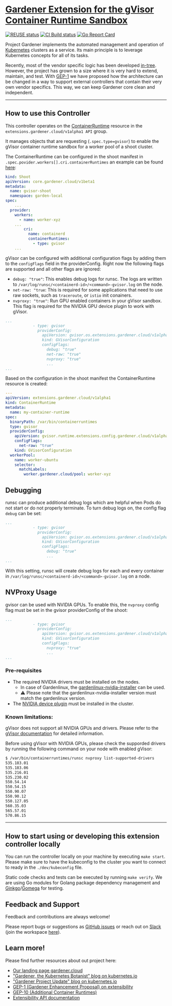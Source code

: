 # [Gardener Extension for the gVisor Container Runtime Sandbox](https://gardener.cloud)

[![REUSE status](https://api.reuse.software/badge/github.com/gardener/gardener-extension-runtime-gvisor)](https://api.reuse.software/info/github.com/gardener/gardener-extension-runtime-gvisor)
[![CI Build status](https://concourse.ci.gardener.cloud/api/v1/teams/gardener/pipelines/gardener-extension-runtime-gvisor-master/jobs/master-head-update-job/badge)](https://concourse.ci.gardener.cloud/teams/gardener/pipelines/gardener-extension-runtime-gvisor-master/jobs/master-head-update-job)
[![Go Report Card](https://goreportcard.com/badge/github.com/gardener/gardener-extension-runtime-gvisor)](https://goreportcard.com/report/github.com/gardener/gardener-extension-runtime-gvisor)

Project Gardener implements the automated management and operation of [Kubernetes](https://kubernetes.io/) clusters as a service. Its main principle is to leverage Kubernetes concepts for all of its tasks.

Recently, most of the vendor specific logic has been developed [in-tree](https://github.com/gardener/gardener). However, the project has grown to a size where it is very hard to extend, maintain, and test. With [GEP-1](https://github.com/gardener/gardener/blob/master/docs/proposals/01-extensibility.md) we have proposed how the architecture can be changed in a way to support external controllers that contain their very own vendor specifics. This way, we can keep Gardener core clean and independent.

---

## How to use this Controller

This controller operates on the [ContainerRuntime](https://github.com/gardener/gardener/blob/master/docs/extensions/resources/containerruntime.md) resource in the `extensions.gardener.cloud/v1alpha1 API` group.

It manages objects that are requesting (`.spec.type=gvisor`) to enable the gVisor container runtime sandbox for a worker pool of a shoot cluster.

The ContainerRuntime can be configured in the shoot manifest in `.spec.povider.workers[].cri.containerRuntimes` an example can be found [here](example/shoot.yaml):

```yaml
kind: Shoot
apiVersion: core.gardener.cloud/v1beta1
metadata:
  name: gvisor-shoot
  namespace: garden-local
spec:
    ...
  provider:
    workers:
      - name: worker-xyz
    ...
        cri:
          name: containerd
          containerRuntimes:
            - type: gvisor
    ...
```

gVisor can be configured with additional configuration flags by adding them to the `configFlags` field in the providerConfig. 
Right now the following flags are supported and all other flags are ignored:
- `debug: "true"`: This enables debug logs for runsc. The logs are written to `/var/log/runsc/<containerd-id>/<command>-gvisor.log` on the node.
- `net-raw: "true`: This is required for some applications that need to use raw sockets, such as `traceroute`, or `istio` init conainers.
- `nvproxy: "true"`: Run GPU enabled containers in your gVisor sandbox. This flag is required for the NVIDIA GPU device plugin to work with gVisor.

```yaml
...
            - type: gvisor
              providerConfig:
                apiVersion: gvisor.os.extensions.gardener.cloud/v1alpha1
                kind: GVisorConfiguration
                configFlags:
                  debug: "true"
                  net-raw: "true"
                  nvproxy: "true"
                  ...
...
```

Based on the configuration in the shoot manifest the ContainerRuntime resource is created:

```yaml
---
apiVersion: extensions.gardener.cloud/v1alpha1
kind: ContainerRuntime
metadata:
  name: my-container-runtime
spec:
  binaryPath: /var/bin/containerruntimes
  type: gvisor
  providerConfig:
    apiVersion: gvisor.runtime.extensions.config.gardener.cloud/v1alpha1
    configFlags:
      net-raw: "true"
    kind: GVisorConfiguration
  workerPool:
    name: worker-ubuntu
    selector:
      matchLabels:
        worker.gardener.cloud/pool: worker-xyz
```

## Debugging

runsc can produce additional debug logs which are helpful when Pods do not start or do not properly terminate. To turn debug logs on, the config flag `debug` can be set:

```yaml
...
            - type: gvisor
              providerConfig:
                apiVersion: gvisor.os.extensions.gardener.cloud/v1alpha1
                kind: GVisorConfiguration
                configFlags:
                  debug: "true"
                  ...
...
```

With this setting, runsc will create debug logs for each and every container in `/var/log/runsc/<containerd-id>/<command>-gvisor.log` on a node.


## NVProxy Usage

gvisor can be used with NVIDIA GPUs. To enable this, the `nvproxy` config flag must be set in the gvisor providerConfig of the shoot:

```yaml
...
            - type: gvisor
              providerConfig:
                apiVersion: gvisor.os.extensions.gardener.cloud/v1alpha1
                kind: GVisorConfiguration
                configFlags:
                  nvproxy: "true"
                  ...
...
```

### Pre-requisites
- The required NVIDIA drivers must be installed on the nodes. 
  - In case of Gardenlinux, the [gardenlinux-nvidia-installer](https://github.com/gardenlinux/gardenlinux-nvidia-installer) can be used.
  - ⚠ Please note that the gardenlinux-nvidia-installer version must match the gardenlinux version.
- The [NVIDIA device plugin](https://github.com/NVIDIA/k8s-device-plugin?tab=readme-ov-file#nvidia-device-plugin-for-kubernetes) must be installed in the cluster.

### Known limitations:

gVisor does not support all NVIDIA GPUs and drivers. Please refer to the [gVisor documentation](https://gvisor.dev/docs/user_guide/gpu/) for detailed information.

Before using gVisor with NVIDIA GPUs, please check the supporded drivers by running the following command on your node with enabled gVisor:

```bash
$ /var/bin/containerruntimes/runsc nvproxy list-supported-drivers
535.183.01
535.183.06
535.216.01
535.230.02
550.54.14
550.54.15
550.90.07
550.90.12
550.127.05
560.35.03
565.57.01
570.86.15
```

---

## How to start using or developing this extension controller locally

You can run the controller locally on your machine by executing `make start`. Please make sure to have the kubeconfig to the cluster you want to connect to ready in the `./dev/kubeconfig` file.

Static code checks and tests can be executed by running `make verify`. We are using Go modules for Golang package dependency management and [Ginkgo](https://github.com/onsi/ginkgo)/[Gomega](https://github.com/onsi/gomega) for testing.

## Feedback and Support

Feedback and contributions are always welcome!

Please report bugs or suggestions as [GitHub issues](https://github.com/gardener/gardener-extension-runtime-gvisor/issues) or reach out on [Slack](https://gardener-cloud.slack.com/) (join the workspace [here](https://gardener.cloud/community/community-bio/)).

## Learn more!

Please find further resources about out project here:

- [Our landing page gardener.cloud](https://gardener.cloud/)
- ["Gardener, the Kubernetes Botanist" blog on kubernetes.io](https://kubernetes.io/blog/2018/05/17/gardener/)
- ["Gardener Project Update" blog on kubernetes.io](https://kubernetes.io/blog/2019/12/02/gardener-project-update/)
- [GEP-1 (Gardener Enhancement Proposal) on extensibility](https://github.com/gardener/gardener/blob/master/docs/proposals/01-extensibility.md)
- [GEP-10 (Additional Container Runtimes)](https://github.com/gardener/gardener/blob/master/docs/proposals/10-shoot-additional-container-runtimes.md)
- [Extensibility API documentation](https://github.com/gardener/gardener/tree/master/docs/extensions)
